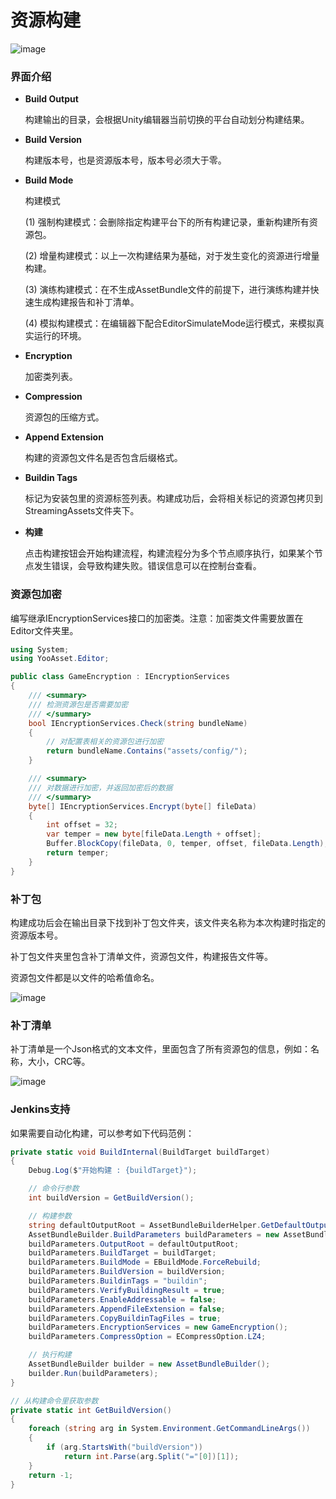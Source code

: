 # 资源构建

![image](https://github.com/tuyoogame/YooAsset/raw/main/Docs/Image/AssetBuilder-img1.png)

### 界面介绍

- **Build Output**

  构建输出的目录，会根据Unity编辑器当前切换的平台自动划分构建结果。

- **Build Version**

  构建版本号，也是资源版本号，版本号必须大于零。

- **Build Mode**

  构建模式

  (1) 强制构建模式：会删除指定构建平台下的所有构建记录，重新构建所有资源包。

  (2) 增量构建模式：以上一次构建结果为基础，对于发生变化的资源进行增量构建。

  (3) 演练构建模式：在不生成AssetBundle文件的前提下，进行演练构建并快速生成构建报告和补丁清单。

  (4) 模拟构建模式：在编辑器下配合EditorSimulateMode运行模式，来模拟真实运行的环境。

- **Encryption**

  加密类列表。

- **Compression**

  资源包的压缩方式。

- **Append Extension**

  构建的资源包文件名是否包含后缀格式。

- **Buildin Tags**

  标记为安装包里的资源标签列表。构建成功后，会将相关标记的资源包拷贝到StreamingAssets文件夹下。

- **构建**

  点击构建按钮会开始构建流程，构建流程分为多个节点顺序执行，如果某个节点发生错误，会导致构建失败。错误信息可以在控制台查看。

### 资源包加密

编写继承IEncryptionServices接口的加密类。注意：加密类文件需要放置在Editor文件夹里。

````C#
using System;
using YooAsset.Editor;

public class GameEncryption : IEncryptionServices
{
    /// <summary>
    /// 检测资源包是否需要加密
    /// </summary>
    bool IEncryptionServices.Check(string bundleName)
    {
        // 对配置表相关的资源包进行加密
        return bundleName.Contains("assets/config/");
    }

    /// <summary>
    /// 对数据进行加密，并返回加密后的数据
    /// </summary>
    byte[] IEncryptionServices.Encrypt(byte[] fileData)
    {
        int offset = 32;
        var temper = new byte[fileData.Length + offset];
        Buffer.BlockCopy(fileData, 0, temper, offset, fileData.Length);
        return temper;
    }
}
````

### 补丁包

构建成功后会在输出目录下找到补丁包文件夹，该文件夹名称为本次构建时指定的资源版本号。

补丁包文件夹里包含补丁清单文件，资源包文件，构建报告文件等。

资源包文件都是以文件的哈希值命名。

![image](https://github.com/tuyoogame/YooAsset/raw/main/Docs/Image/AssetBuilder-img4.png)

### 补丁清单

补丁清单是一个Json格式的文本文件，里面包含了所有资源包的信息，例如：名称，大小，CRC等。

![image](https://github.com/tuyoogame/YooAsset/raw/main/Docs/Image/AssetBuilder-img2.png)

### Jenkins支持

如果需要自动化构建，可以参考如下代码范例：

````c#
private static void BuildInternal(BuildTarget buildTarget)
{
    Debug.Log($"开始构建 : {buildTarget}");

    // 命令行参数
    int buildVersion = GetBuildVersion();

    // 构建参数
    string defaultOutputRoot = AssetBundleBuilderHelper.GetDefaultOutputRoot();
    AssetBundleBuilder.BuildParameters buildParameters = new AssetBundleBuilder.BuildParameters();
    buildParameters.OutputRoot = defaultOutputRoot;
    buildParameters.BuildTarget = buildTarget;
    buildParameters.BuildMode = EBuildMode.ForceRebuild;
    buildParameters.BuildVersion = buildVersion;
    buildParameters.BuildinTags = "buildin";
    buildParameters.VerifyBuildingResult = true;
    buildParameters.EnableAddressable = false;
    buildParameters.AppendFileExtension = false;
    buildParameters.CopyBuildinTagFiles = true;
    buildParameters.EncryptionServices = new GameEncryption();
    buildParameters.CompressOption = ECompressOption.LZ4;

    // 执行构建
    AssetBundleBuilder builder = new AssetBundleBuilder();
    builder.Run(buildParameters);
}

// 从构建命令里获取参数
private static int GetBuildVersion()
{
    foreach (string arg in System.Environment.GetCommandLineArgs())
    {
        if (arg.StartsWith("buildVersion"))
            return int.Parse(arg.Split("="[0])[1]);
    }
    return -1;
}
````

